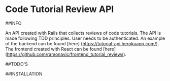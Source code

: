 # Code Tutorial Review API

##INFO

An API created with Rails that collects reviews of code tutorials. The API is made following TDD principles. User needs to be authenticated. An example of the backend can be found [here] (https://tutorial-api.herokuapp.com/). The frontend created with React can be found [here] (https://github.com/ramonavic/frontend_tutorial_reviews).

##TODO'S

##INSTALLATION


##


